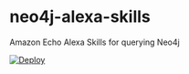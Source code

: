 # neo4j-alexa-skills
Amazon Echo  Alexa Skills for querying Neo4j

[![Deploy](https://www.herokucdn.com/deploy/button.svg)](https://heroku.com/deploy)